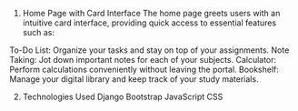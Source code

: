 1. Home Page with Card Interface
The home page greets users with an intuitive card interface, providing quick access to essential features such as:

To-Do List: Organize your tasks and stay on top of your assignments.
Note Taking: Jot down important notes for each of your subjects.
Calculator: Perform calculations conveniently without leaving the portal.
Bookshelf: Manage your digital library and keep track of your study materials.


2. Technologies Used
Django
Bootstrap
JavaScript
CSS
